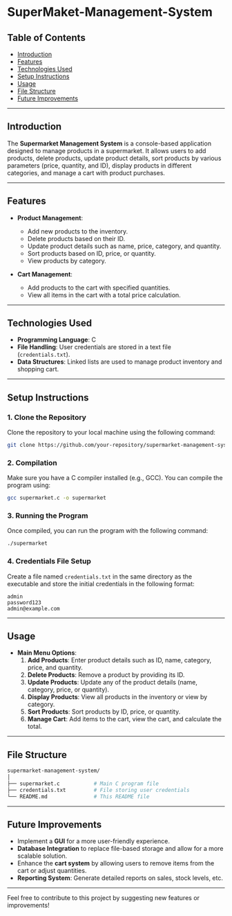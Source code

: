 # SuperMaket-Management-System

## Table of Contents

- [Introduction](#introduction)
- [Features](#features)
- [Technologies Used](#technologies-used)
- [Setup Instructions](#setup-instructions)
- [Usage](#usage)
- [File Structure](#file-structure)
- [Future Improvements](#future-improvements)

---

## Introduction

The **Supermarket Management System** is a console-based application designed to manage products in a supermarket. It allows users to add products, delete products, update product details, sort products by various parameters (price, quantity, and ID), display products in different categories, and manage a cart with product purchases.

---

## Features

- **Product Management**: 
    - Add new products to the inventory.
    - Delete products based on their ID.
    - Update product details such as name, price, category, and quantity.
    - Sort products based on ID, price, or quantity.
    - View products by category.

- **Cart Management**:
    - Add products to the cart with specified quantities.
    - View all items in the cart with a total price calculation.

---

## Technologies Used

- **Programming Language**: C
- **File Handling**: User credentials are stored in a text file (`credentials.txt`).
- **Data Structures**: Linked lists are used to manage product inventory and shopping cart.
  
---

## Setup Instructions

### 1. Clone the Repository

Clone the repository to your local machine using the following command:

```bash
git clone https://github.com/your-repository/supermarket-management-system.git
```

### 2. Compilation

Make sure you have a C compiler installed (e.g., GCC). You can compile the program using:

```bash
gcc supermarket.c -o supermarket
```

### 3. Running the Program

Once compiled, you can run the program with the following command:

```bash
./supermarket
```

### 4. Credentials File Setup

Create a file named `credentials.txt` in the same directory as the executable and store the initial credentials in the following format:

```
admin
password123
admin@example.com
```

---

## Usage

- **Main Menu Options**:
    1. **Add Products**: Enter product details such as ID, name, category, price, and quantity.
    2. **Delete Products**: Remove a product by providing its ID.
    3. **Update Products**: Update any of the product details (name, category, price, or quantity).
    4. **Display Products**: View all products in the inventory or view by category.
    5. **Sort Products**: Sort products by ID, price, or quantity.
    6. **Manage Cart**: Add items to the cart, view the cart, and calculate the total.

---

## File Structure

```bash
supermarket-management-system/
│
├── supermarket.c           # Main C program file
├── credentials.txt         # File storing user credentials
└── README.md               # This README file
```

---

## Future Improvements

- Implement a **GUI** for a more user-friendly experience.
- **Database Integration** to replace file-based storage and allow for a more scalable solution.
- Enhance the **cart system** by allowing users to remove items from the cart or adjust quantities.
- **Reporting System**: Generate detailed reports on sales, stock levels, etc.

---

Feel free to contribute to this project by suggesting new features or improvements!
